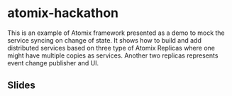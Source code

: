 # atomix-hackathon
This is an example of Atomix framework presented as a demo to mock the service syncing on change of state. It shows how to build and add distributed services based on three type of Atomix Replicas where one might have multiple copies as services. Another two replicas represents event change publisher and UI.

## Slides
 


